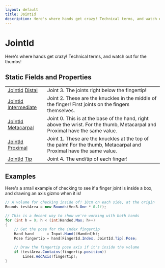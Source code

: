 ```yaml
---
layout: default
title: JointId
description: Here's where hands get crazy! Technical terms, and watch out for the thumbs!
---
```

# JointId

Here's where hands get crazy! Technical terms, and watch out for
the thumbs!




## Static Fields and Properties

|  |  |
|--|--|
|[JointId]({{site.url}}/Pages/Reference/JointId.html) [Distal]({{site.url}}/Pages/Reference/JointId/Distal.html)|Joint 3. The joints right below the fingertip!|
|[JointId]({{site.url}}/Pages/Reference/JointId.html) [Intermediate]({{site.url}}/Pages/Reference/JointId/Intermediate.html)|Joint 2. These are the knuckles in the middle of the finger! First joints on the fingers themselves.|
|[JointId]({{site.url}}/Pages/Reference/JointId.html) [Metacarpal]({{site.url}}/Pages/Reference/JointId/Metacarpal.html)|Joint 0. This is at the base of the hand, right above the wrist. For the thumb, Metacarpal and Proximal have the same value.|
|[JointId]({{site.url}}/Pages/Reference/JointId.html) [Proximal]({{site.url}}/Pages/Reference/JointId/Proximal.html)|Joint 1. These are the knuckles at the top of the palm! For the thumb, Metacarpal and Proximal have the same value.|
|[JointId]({{site.url}}/Pages/Reference/JointId.html) [Tip]({{site.url}}/Pages/Reference/JointId/Tip.html)|Joint 4. The end/tip of each finger!|



## Examples

Here's a small example of checking to see if a finger joint is inside
a box, and drawing an axis gizmo when it is!
```csharp
// A volume for checking inside of! 10cm on each side, at the origin
Bounds testArea = new Bounds(Vec3.One * 0.1f);

// This is a decent way to show we're working with both hands
for (int h = 0; h < (int)Handed.Max; h++)
{
    // Get the pose for the index fingertip
    Hand hand      = Input.Hand((Handed)h);
    Pose fingertip = hand[FingerId.Index, JointId.Tip].Pose;

    // Draw the fingertip pose axis if it's inside the volume
    if (testArea.Contains(fingertip.position))
        Lines.AddAxis(fingertip);
}
```

